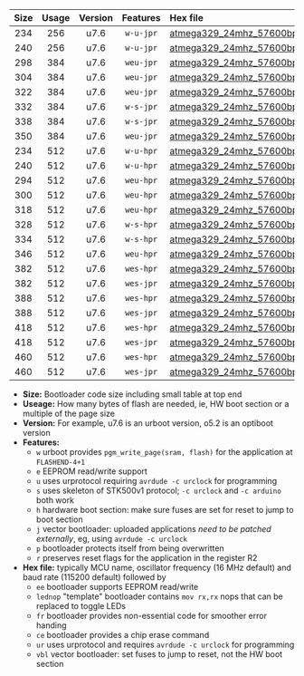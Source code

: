 |Size|Usage|Version|Features|Hex file|
|:-:|:-:|:-:|:-:|:--|
|234|256|u7.6|`w-u-jpr`|[atmega329_24mhz_57600bps_ur_vbl.hex](https://raw.githubusercontent.com/stefanrueger/urboot/main/atmega329_24mhz_57600bps_ur_vbl.hex)|
|240|256|u7.6|`w-u-jpr`|[atmega329_24mhz_57600bps_lednop_ur_vbl.hex](https://raw.githubusercontent.com/stefanrueger/urboot/main/atmega329_24mhz_57600bps_lednop_ur_vbl.hex)|
|298|384|u7.6|`weu-jpr`|[atmega329_24mhz_57600bps_ee_ur_vbl.hex](https://raw.githubusercontent.com/stefanrueger/urboot/main/atmega329_24mhz_57600bps_ee_ur_vbl.hex)|
|304|384|u7.6|`weu-jpr`|[atmega329_24mhz_57600bps_ee_lednop_ur_vbl.hex](https://raw.githubusercontent.com/stefanrueger/urboot/main/atmega329_24mhz_57600bps_ee_lednop_ur_vbl.hex)|
|322|384|u7.6|`weu-jpr`|[atmega329_24mhz_57600bps_ee_lednop_fr_ur_vbl.hex](https://raw.githubusercontent.com/stefanrueger/urboot/main/atmega329_24mhz_57600bps_ee_lednop_fr_ur_vbl.hex)|
|332|384|u7.6|`w-s-jpr`|[atmega329_24mhz_57600bps_vbl.hex](https://raw.githubusercontent.com/stefanrueger/urboot/main/atmega329_24mhz_57600bps_vbl.hex)|
|338|384|u7.6|`w-s-jpr`|[atmega329_24mhz_57600bps_lednop_vbl.hex](https://raw.githubusercontent.com/stefanrueger/urboot/main/atmega329_24mhz_57600bps_lednop_vbl.hex)|
|350|384|u7.6|`weu-jpr`|[atmega329_24mhz_57600bps_ee_lednop_fr_ce_ur_vbl.hex](https://raw.githubusercontent.com/stefanrueger/urboot/main/atmega329_24mhz_57600bps_ee_lednop_fr_ce_ur_vbl.hex)|
|234|512|u7.6|`w-u-hpr`|[atmega329_24mhz_57600bps_ur.hex](https://raw.githubusercontent.com/stefanrueger/urboot/main/atmega329_24mhz_57600bps_ur.hex)|
|240|512|u7.6|`w-u-hpr`|[atmega329_24mhz_57600bps_lednop_ur.hex](https://raw.githubusercontent.com/stefanrueger/urboot/main/atmega329_24mhz_57600bps_lednop_ur.hex)|
|294|512|u7.6|`weu-hpr`|[atmega329_24mhz_57600bps_ee_ur.hex](https://raw.githubusercontent.com/stefanrueger/urboot/main/atmega329_24mhz_57600bps_ee_ur.hex)|
|300|512|u7.6|`weu-hpr`|[atmega329_24mhz_57600bps_ee_lednop_ur.hex](https://raw.githubusercontent.com/stefanrueger/urboot/main/atmega329_24mhz_57600bps_ee_lednop_ur.hex)|
|318|512|u7.6|`weu-hpr`|[atmega329_24mhz_57600bps_ee_lednop_fr_ur.hex](https://raw.githubusercontent.com/stefanrueger/urboot/main/atmega329_24mhz_57600bps_ee_lednop_fr_ur.hex)|
|328|512|u7.6|`w-s-hpr`|[atmega329_24mhz_57600bps.hex](https://raw.githubusercontent.com/stefanrueger/urboot/main/atmega329_24mhz_57600bps.hex)|
|334|512|u7.6|`w-s-hpr`|[atmega329_24mhz_57600bps_lednop.hex](https://raw.githubusercontent.com/stefanrueger/urboot/main/atmega329_24mhz_57600bps_lednop.hex)|
|346|512|u7.6|`weu-hpr`|[atmega329_24mhz_57600bps_ee_lednop_fr_ce_ur.hex](https://raw.githubusercontent.com/stefanrueger/urboot/main/atmega329_24mhz_57600bps_ee_lednop_fr_ce_ur.hex)|
|382|512|u7.6|`wes-hpr`|[atmega329_24mhz_57600bps_ee.hex](https://raw.githubusercontent.com/stefanrueger/urboot/main/atmega329_24mhz_57600bps_ee.hex)|
|382|512|u7.6|`wes-jpr`|[atmega329_24mhz_57600bps_ee_vbl.hex](https://raw.githubusercontent.com/stefanrueger/urboot/main/atmega329_24mhz_57600bps_ee_vbl.hex)|
|388|512|u7.6|`wes-hpr`|[atmega329_24mhz_57600bps_ee_lednop.hex](https://raw.githubusercontent.com/stefanrueger/urboot/main/atmega329_24mhz_57600bps_ee_lednop.hex)|
|388|512|u7.6|`wes-jpr`|[atmega329_24mhz_57600bps_ee_lednop_vbl.hex](https://raw.githubusercontent.com/stefanrueger/urboot/main/atmega329_24mhz_57600bps_ee_lednop_vbl.hex)|
|418|512|u7.6|`wes-hpr`|[atmega329_24mhz_57600bps_ee_lednop_fr.hex](https://raw.githubusercontent.com/stefanrueger/urboot/main/atmega329_24mhz_57600bps_ee_lednop_fr.hex)|
|418|512|u7.6|`wes-jpr`|[atmega329_24mhz_57600bps_ee_lednop_fr_vbl.hex](https://raw.githubusercontent.com/stefanrueger/urboot/main/atmega329_24mhz_57600bps_ee_lednop_fr_vbl.hex)|
|460|512|u7.6|`wes-hpr`|[atmega329_24mhz_57600bps_ee_lednop_fr_ce.hex](https://raw.githubusercontent.com/stefanrueger/urboot/main/atmega329_24mhz_57600bps_ee_lednop_fr_ce.hex)|
|460|512|u7.6|`wes-jpr`|[atmega329_24mhz_57600bps_ee_lednop_fr_ce_vbl.hex](https://raw.githubusercontent.com/stefanrueger/urboot/main/atmega329_24mhz_57600bps_ee_lednop_fr_ce_vbl.hex)|

- **Size:** Bootloader code size including small table at top end
- **Useage:** How many bytes of flash are needed, ie, HW boot section or a multiple of the page size
- **Version:** For example, u7.6 is an urboot version, o5.2 is an optiboot version
- **Features:**
  + `w` urboot provides `pgm_write_page(sram, flash)` for the application at `FLASHEND-4+1`
  + `e` EEPROM read/write support
  + `u` uses urprotocol requiring `avrdude -c urclock` for programming
  + `s` uses skeleton of STK500v1 protocol; `-c urclock` and `-c arduino` both work
  + `h` hardware boot section: make sure fuses are set for reset to jump to boot section
  + `j` vector bootloader: uploaded applications *need to be patched externally*, eg, using `avrdude -c urclock`
  + `p` bootloader protects itself from being overwritten
  + `r` preserves reset flags for the application in the register R2
- **Hex file:** typically MCU name, oscillator frequency (16 MHz default) and baud rate (115200 default) followed by
  + `ee` bootloader supports EEPROM read/write
  + `lednop` "template" bootloader contains `mov rx,rx` nops that can be replaced to toggle LEDs
  + `fr` bootloader provides non-essential code for smoother error handing
  + `ce` bootloader provides a chip erase command
  + `ur` uses urprotocol and requires `avrdude -c urclock` for programming
  + `vbl` vector bootloader: set fuses to jump to reset, not the HW boot section
